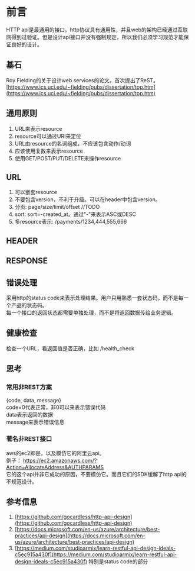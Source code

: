 # 前言
HTTP api是最通用的接口。http协议具有通用性，并且web的架构已经通过互联网得到过验证。但是设计api接口并没有强制规定，所以我们必须学习规范才能保证良好的设计。

## 基石
Roy Fielding的关于设计web services的论文，首次提出了ReST。  
[https://www.ics.uci.edu/~fielding/pubs/dissertation/top.htm](https://www.ics.uci.edu/~fielding/pubs/dissertation/top.htm)

## 通用原则

1. URL来表示resource
1. resource可以通过URI来定位
1. URL由resource的名词组成，不应该包含动作/动词
1. 应该使用复数来表示resource
1. 使用GET/POST/PUT/DELETE来操作resource

## URL
1. 可以嵌套resource
1. 不要包含version，不利于升级。可以在header中包含version。
1. 分页: page/size/limit/offset //TODO
1. sort: sort=-created_at。通过"-"来表示ASC或DESC
1. 多resource表示: /payments/1234,444,555,666

## HEADER

## RESPONSE

## 错误处理
采用http的status code来表示处理结果。用户只用熟悉一套状态码，而不是每一个产品的状态码。  
每一个接口的返回状态都需要单独处理，而不是将返回数据传给业务逻辑。 

## 健康检查
检查一个URL，看返回值是否正确，比如 /health_check

## 思考
### 常用非REST方案
{code, data, message}  
code=0代表正常，非0可以来表示错误代码  
data表示返回的数据  
message来表示错误信息  

### 著名非REST接口
aws的ec2即是，以及模仿它的阿里云api。  
例子： https://ec2.amazonaws.com/?Action=AllocateAddress&AUTHPARAMS  
它的这个api并非它成功的原因，不要模仿它。而且它们的SDK缓解了http api的不规范设计。

## 参考信息
1. [https://github.com/gocardless/http-api-design](https://github.com/gocardless/http-api-design)
1. [https://docs.microsoft.com/en-us/azure/architecture/best-practices/api-design](https://docs.microsoft.com/en-us/azure/architecture/best-practices/api-design)
1. [https://medium.com/studioarmix/learn-restful-api-design-ideals-c5ec915a430f](https://medium.com/studioarmix/learn-restful-api-design-ideals-c5ec915a430f) 特别是status code的部分


